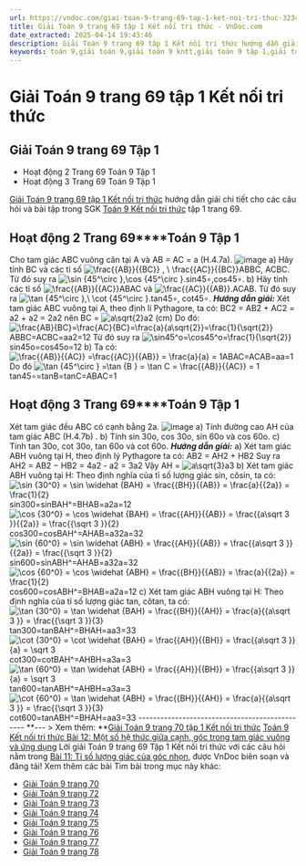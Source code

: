 ```yaml
---
url: https://vndoc.com/giai-toan-9-trang-69-tap-1-ket-noi-tri-thuc-323446
title: Giải Toán 9 trang 69 tập 1 Kết nối tri thức - VnDoc.com
date_extracted: 2025-04-14 19:43:46
description: Giải Toán 9 trang 69 tập 1 Kết nối tri thức hướng dẫn giải chi tiết các câu hỏi và bài tập trong SGK Toán 9 Kết nối tri thức tập 1.
keywords: toán 9,giải toán 9,giải toán 9 kntt,giải toán 9 tập 1,giải toán 9 kết nối tri thức,toán 9 kết nối tri thức tập 1,Toán 9 Kết nối tri thức Bài 11,giải Toán 9 Kết nối tri thức Bài 11,Bài 11 Tỉ số lượng giác của góc nhọn,toán 9 kết nối tri thức,toán 9 kết nối tri thức trang 67,toán 9 kết nối tri thức trang 68,toán 9 kết nối trang 69,toán 9 kết nối trang 70,toán 9 kết nối trang 72,toán 9 kết nối trang 71,toán 9 trang 69,giải toán 9 trang 69,toán 9 trang 69 kết nối,giải toán 9 trang 69 kết nối
---
```


# Giải Toán 9 trang 69 tập 1 Kết nối tri thức
## Giải Toán 9 trang 69 Tập 1
  * Hoạt động 2 Trang 69 Toán 9 Tập 1
  * Hoạt động 3 Trang 69 Toán 9 Tập 1

[Giải Toán 9 trang 69 tập 1 Kết nối tri thức](<https://vndoc.com/giai-toan-9-trang-69-tap-1-ket-noi-tri-thuc-323446>) hướng dẫn giải chi tiết cho các câu hỏi và bài tập trong SGK [Toán 9 Kết nối tri thức](<https://vndoc.com/toan-9-ket-noi-tri-thuc>) tập 1 trang 69.
## **Hoạt động 2 Trang 69****Toán 9 Tập 1**
Cho tam giác ABC vuông cân tại A và AB = AC = a \(H.4.7a\).
![image](https://i.vdoc.vn/data/image/2024/07/02/638555387243910993.png)
a\) Hãy tính BC và các tỉ số ![\\frac{{AB}}{{BC}} , \\ \\frac{{AC}}{{BC}}](https://i.vdoc.vn/data/image/blank.png)ABBC, ACBC. Từ đó suy ra ![\\sin {45^\\circ },\\cos {45^\\circ }.](https://i.vdoc.vn/data/image/blank.png)sin⁡45∘,cos⁡45∘.
b\) Hãy tính các tỉ số ![\\frac{{AB}}{{AC}}](https://i.vdoc.vn/data/image/blank.png)ABAC và ![\\frac{{AC}}{{AB}}.](https://i.vdoc.vn/data/image/blank.png)ACAB. Từ đó suy ra ![\\tan {45^\\circ },\\ \\cot {45^\\circ }.](https://i.vdoc.vn/data/image/blank.png)tan⁡45∘, cot⁡45∘.
_**Hướng dẫn giải:**_
Xét tam giác ABC vuông tại A, theo định lí Pythagore, ta có:
BC2 = AB2 \+ AC2 = a2 \+ a2 = 2a2 nên BC = ![a\\sqrt{2}](https://i.vdoc.vn/data/image/blank.png)a2 \(cm\)
Do đó: ![\\frac{AB}{BC}=\\frac{AC}{BC}=\\frac{a}{a\\sqrt{2}}=\\frac{1}{\\sqrt{2}}](https://i.vdoc.vn/data/image/blank.png)ABBC=ACBC=aa2=12
Từ đó suy ra ![\\sin45^o=\\cos45^o=\\frac{1}{\\sqrt{2}}](https://i.vdoc.vn/data/image/blank.png)sin⁡45o=cos⁡45o=12
b\) Ta có: ![\\frac{{AB}}{{AC}} =\\frac{{AC}}{{AB}} = \\frac{a}{a} = 1](https://i.vdoc.vn/data/image/blank.png)ABAC=ACAB=aa=1
Do đó ![\\tan {45^\\circ } =\\tan {B } = \\tan C = \\frac{{AB}}{{AC}} = 1](https://i.vdoc.vn/data/image/blank.png)tan⁡45∘=tan⁡B=tan⁡C=ABAC=1
## **Hoạt động 3 Trang 69****Toán 9 Tập 1**
Xét tam giác đều ABC có cạnh bằng 2a.
![image](https://i.vdoc.vn/data/image/2024/07/02/638555387242661107.png)
a\) Tính đường cao AH của tam giác ABC \(H.4.7b\) .
b\) Tính sin 30o, cos 30o, sin 60o và cos 60o.
c\) Tính tan 30o, cot 30o, tan 60o và cot 60o.
_**Hướng dẫn giải:**_
a\) Xét tam giác ABH vuông tại H, theo định lý Pythagore ta có:
AB2 = AH2 \+ HB2
Suy ra AH2 = AB2 − HB2 = 4a2 \- a2 = 3a2
Vậy AH = ![a\\sqrt{3}](https://i.vdoc.vn/data/image/blank.png)a3
b\) Xét tam giác ABH vuông tại H:
Theo định nghĩa của tỉ số lượng giác sin, côsin, ta có:
![\\sin {30^0} = \\sin \\widehat {BAH} = \\frac{{BH}}{{AB}} = \\frac{a}{{2a}} = \\frac{1}{2}](https://i.vdoc.vn/data/image/blank.png)sin⁡300=sin⁡BAH^=BHAB=a2a=12
![\\cos {30^0} = \\cos \\widehat {BAH} = \\frac{{AH}}{{AB}} = \\frac{{a\\sqrt 3 }}{{2a}} = \\frac{{\\sqrt 3 }}{2}](https://i.vdoc.vn/data/image/blank.png)cos⁡300=cos⁡BAH^=AHAB=a32a=32
![\\sin {60^0} = \\sin \\widehat {ABH} = \\frac{{AH}}{{AB}} = \\frac{{a\\sqrt 3 }}{{2a}} = \\frac{{\\sqrt 3 }}{2}](https://i.vdoc.vn/data/image/blank.png)sin⁡600=sin⁡ABH^=AHAB=a32a=32
![\\cos {60^0} = \\cos \\widehat {ABH} = \\frac{{BH}}{{AB}} = \\frac{a}{{2a}} = \\frac{1}{2}](https://i.vdoc.vn/data/image/blank.png)cos⁡600=cos⁡ABH^=BHAB=a2a=12
c\) Xét tam giác ABH vuông tại H:
Theo định nghĩa của tỉ số lượng giác tan, côtan, ta có:
![\\tan {30^0} = \\tan \\widehat {BAH} = \\frac{{BH}}{{AH}} = \\frac{a}{{a\\sqrt 3 }} = \\frac{{\\sqrt 3 }}{3}](https://i.vdoc.vn/data/image/blank.png)tan⁡300=tan⁡BAH^=BHAH=aa3=33
![\\cot {30^0} = \\cot \\widehat {BAH} = \\frac{{AH}}{{BH}} = \\frac{{a\\sqrt 3 }}{a} = \\sqrt 3](https://i.vdoc.vn/data/image/blank.png)cot⁡300=cot⁡BAH^=AHBH=a3a=3
![\\tan {60^0} = \\tan \\widehat {ABH} = \\frac{{AH}}{{BH}} = \\frac{{a\\sqrt 3 }}{a} = \\sqrt 3](https://i.vdoc.vn/data/image/blank.png)tan⁡600=tan⁡ABH^=AHBH=a3a=3
![\\cot {60^0} = \\tan \\widehat {ABH} = \\frac{{BH}}{{AH}} = \\frac{a}{{a\\sqrt 3 }} = \\frac{{\\sqrt 3 }}{3}](https://i.vdoc.vn/data/image/blank.png)cot⁡600=tan⁡ABH^=BHAH=aa3=33
\-----------------------------------------------
**\--- > Xem thêm: **[Giải Toán 9 trang 70 tập 1 Kết nối tri thức](<https://vndoc.com/giai-toan-9-trang-70-tap-1-ket-noi-tri-thuc-323450>)
[Toán 9 Kết nối tri thức Bài 12: Một số hệ thức giữa cạnh, góc trong tam giác vuông và ứng dụng](<https://vndoc.com/toan-9-ket-noi-tri-thuc-bai-12-mot-so-he-thuc-giua-canh-goc-trong-tam-giac-vuong-va-ung-dung-320933>)
Lời giải Toán 9 trang 69 Tập 1 Kết nối tri thức với các câu hỏi nằm trong [Bài 11: Tỉ số lượng giác của góc nhọn](<https://vndoc.com/giai-bai-tap-sgk-toan-lop-9-bai-2-ti-so-luong-giac-cua-goc-nhon-148893>), được VnDoc biên soạn và đăng tải\!
Xem thêm các bài Tìm bài trong mục này khác:
  * [Giải Toán 9 trang 70](</giai-toan-9-trang-70-tap-1-ket-noi-tri-thuc-323450>)
  * [Giải Toán 9 trang 72](</giai-toan-9-trang-72-tap-1-ket-noi-tri-thuc-323516>)
  * [Giải Toán 9 trang 73](</giai-toan-9-trang-73-tap-1-ket-noi-tri-thuc-323537>)
  * [Giải Toán 9 trang 74](</giai-toan-9-trang-74-tap-1-ket-noi-tri-thuc-324774>)
  * [Giải Toán 9 trang 75](</giai-toan-9-trang-75-tap-1-ket-noi-tri-thuc-324775>)
  * [Giải Toán 9 trang 76](</giai-toan-9-trang-76-tap-1-ket-noi-tri-thuc-324777>)
  * [Giải Toán 9 trang 77](</giai-toan-9-trang-77-tap-1-ket-noi-tri-thuc-324780>)
  * [Giải Toán 9 trang 78](</giai-toan-9-trang-78-tap-1-ket-noi-tri-thuc-324781>)

